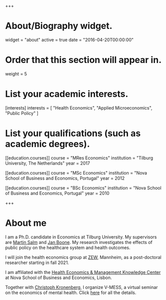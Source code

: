+++
# About/Biography widget.
widget = "about"
active = true
date = "2016-04-20T00:00:00"

# Order that this section will appear in.
weight = 5

# List your academic interests.
[interests]
  interests = [
    "Health Economics",
    "Applied Microeconomics",
    "Public Policy"
  ]

# List your qualifications (such as academic degrees).
[[education.courses]]
  course = "MRes Economics"
  institution = "Tilburg University, The Netherlands"
  year = 2017

[[education.courses]]
  course = "MSc Economics"
  institution = "Nova School of Business and Economics, Portugal"
  year = 2012

[[education.courses]]
  course = "BSc Economics"
  institution = "Nova School of Business and Economics, Portugal"
  year = 2010
 
+++

# About me

I am a Ph.D. candidate in Economics at Tilburg University. My supervisors are [Martin Salm](https://research.tilburguniversity.edu/en/persons/martin-salm) and [Jan Boone](https://janboone.github.io/homepage/). My research investigates the effects of public policy on the healthcare system and health outcomes. 

I will join the health economics group at [ZEW](https://www.zew.de/en/), Mannheim, as a post-doctoral researcher starting in fall 2021.

I am affiliated with the [Health Economics & Management Knowledge Center](https://www2.novasbe.unl.pt/health) at Nova School of Business and Economics, Lisbon. 

Together with [Christoph Kronenberg](https://sites.google.com/view/christoph-kronenberg/home), I organize V-MESS, a virtual seminar on the economics of mental health. Click [here](https://sites.google.com/view/christoph-kronenberg/home/vmess?authuser=0) for all the details.
